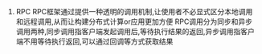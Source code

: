 1. RPC
   RPC框架通过提供一种透明的调用机制,让使用者不必显式区分本地调用和远程调用,从而让构建分布式计算or应用更加方便
   RPC调用分为同步和异步调用两种,同步调用指客户端发起调用后,等待执行结果的返回,异步调用指客户端不用等待执行返回,可以通过回调等方式获取结果
